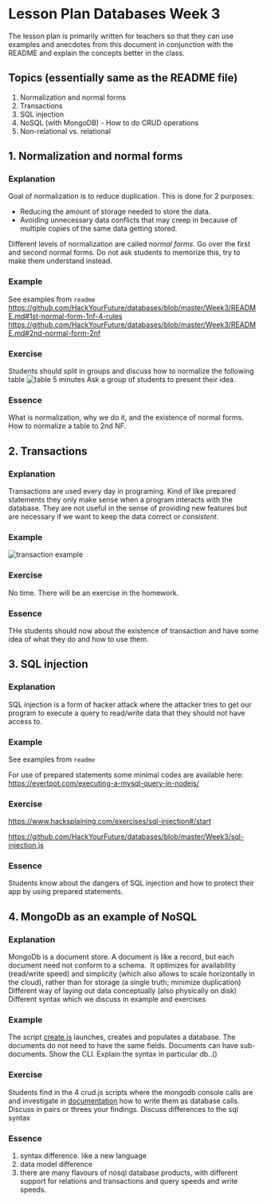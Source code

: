 # Lesson Plan Databases Week 3

The lesson plan is primarily written for teachers so that they can
use examples and anecdotes from this document in conjunction with the README
and explain the concepts better in the class.

##  Topics (essentially same as the README file)
1. Normalization and normal forms
2. Transactions
3. SQL injection
4. NoSQL (with MongoDB) - How to do CRUD operations
5. Non-relational vs. relational


## 1. Normalization and normal forms

### Explanation
Goal of normalization is to reduce duplication. This is done for 2 purposes:  
* Reducing the amount of storage needed to store the data.
* Avoiding unnecessary data conflicts that may creep in because of multiple copies of the same data getting stored.

Different levels of normalization are called *normal forms*. Go over the first and second normal forms. Do not ask students to memorize this, try to make them understand instead.
### Example
See examples from `readme`
https://github.com/HackYourFuture/databases/blob/master/Week3/README.md#1st-normal-form-1nf-4-rules
https://github.com/HackYourFuture/databases/blob/master/Week3/README.md#2nd-normal-form-2nf
### Exercise

Students should split in groups and discuss how to normalize the following table ![table](https://www.guru99.com/images/NormalizationTable1.png)
5 minutes
Ask a group of students to present their idea.
### Essence
What is normalization, why we do it, and the existence of normal forms. How to normalize a table to 2nd NF.

## 2. Transactions
### Explanation
Transactions are used every day in programing. Kind of like prepared statements they only make sense when a program interacts with the database. They are not useful in the sense of providing new features but are necessary if we want to keep the data correct or *consistent*.

### Example
![transaction example](https://lh3.googleusercontent.com/proxy/8RnA6wqcQxTQKJvmE7KNnhwWkWTYLXRS4lnwwpdwECLDbRoN4yEgaclhZ1pDzLi0eEHULy-_V5Lk2HkH_yFCNUa5i165WVhCR3-DvprDYem7Ai_jrP0XDSo9-L61MM4)

### Exercise

No time. There will be an exercise in the homework.

### Essence
THe students should now about the existence of transaction and have some idea of what they do and how to use them.

## 3. SQL injection

### Explanation
SQL injection is a form of hacker attack where the attacker tries to get our program to execute a query to read/write data that they should not have access to.

### Example
See examples from `readme`

For use of prepared statements some minimal codes are available here: https://evertpot.com/executing-a-mysql-query-in-nodejs/

### Exercise
https://www.hacksplaining.com/exercises/sql-injection#/start

https://github.com/HackYourFuture/databases/blob/master/Week3/sql-injection.js

### Essence
Students know about the dangers of SQL injection and how to protect their app by using prepared statements.

## 4. MongoDb as an example of NoSQL
### Explanation
MongoDb is a document store. A document is like a record, but each document need not conform to a schema.  It optimizes for availability (read/write speed) and simplicity (which also allows to scale horizontally in the cloud), rather than for storage (a single truth; minimize duplication)
Different way of laying out data conceptually (also physically on disk) 
Different syntax which we discuss in example and exercises

### Example
The script [create.js](mongo-crud/create.js) launches, creates and populates a database. The documents do not need to have the same fields. Documents can have sub-documents. Show the CLI. Explain the syntax in particular db.<collectionName>.<crudoperation>(<args>)

### Exercise
Students find in the 4 crud.js scripts where the mongodb console calls are and investigate in [documentation](https://docs.mongodb.com/manual/tutorial/getting-started/) how to write them as database calls. 
Discuss in pairs or threes your findings. Discuss differences to the sql syntax

### Essence
1. syntax difference. like a new language
2. data model difference
3. there are many flavours of nosql database products, with different support for relations and transactions and query speeds and write speeds.


